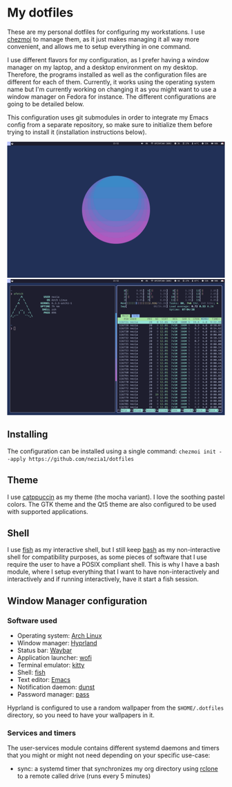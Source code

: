 # My dotfiles

These are my personal dotfiles for configuring my workstations. I use
[chezmoi](https://www.gnu.org/software/stow/) to manage them, as it just makes managing it all way more convenient, and allows me to setup everything in one command.

I use different flavors for my configuration, as I prefer having a window manager on my laptop, and a desktop environment on my desktop. Therefore, the programs installed as well as the configuration files are different for each of them. Currently, it works using the operating system name but I'm currently working on changing it as you might want to use a window manager on Fedora for instance. The different configurations are going to be detailed below.

This configuration uses git submodules in order to integrate my Emacs config from  a separate repository, so make sure to initialize them before trying to install it (installation instructions below).

![](./screenshots/desktop.png) ![](./screenshots/desktop-terminals.png)

## Installing

The configuration can be installed using a single command:
`chezmoi init --apply https://github.com/nezia1/dotfiles`

## Theme

I use [catppuccin](https://github.com/catppuccin/catppuccin) as my theme
(the mocha variant). I love the soothing pastel colors. The GTK theme
and the Qt5 theme are also configured to be used with supported
applications.

## Shell

I use [fish](https://github.com/fish-shell/fish-shell) as my interactive shell, but I still keep [bash](https://www.gnu.org/software/bash/) as my non-interactive shell for compatibility purposes, as some pieces of software that I use require the user to have a POSIX compliant shell. This is why I have a bash module, where I setup everything that I want to have non-interactively and interactively and if running interactively, have it start a fish session.

## Window Manager configuration

### Software used

- Operating system: [Arch Linux](https://archlinux.org/)
- Window manager: [Hyprland](https://hyprland.org)
- Status bar: [Waybar](https://github.com/Alexays/Waybar)
- Application launcher: [wofi](https://sr.ht/~scoopta/wofi/)
- Terminal emulator: [kitty](https://github.com/kovidgoyal/kitty)
- Shell: [fish](https://github.com/fish-shell/fish-shell)
- Text editor: [Emacs](https://www.gnu.org/software/emacs/)
- Notification daemon: [dunst](https://github.com/dunst-project/dunst)
- Password manager: [pass](https://www.passwordstore.org/)

Hyprland is configured to use a random wallpaper from the
`$HOME/.dotfiles` directory, so you need to have your wallpapers in it.

### Services and timers

The user-services module contains different systemd daemons and timers
that you might or might not need depending on your specific use-case:

- sync: a systemd timer that synchronizes my org directory using
    [rclone](https://rclone.org/) to a remote called drive (runs every 5
    minutes)
